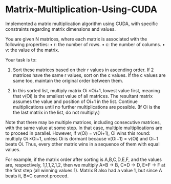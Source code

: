 # Matrix-Multiplication-Using-CUDA
Implemented a matrix multiplication algorithm using CUDA, with specific constraints regarding matrix dimensions and values.

You are given N matrices, where each matrix is associated with the following properties:
• r: the number of rows.
• c: the number of columns.
• v: the value of the matrix.

Your task is to:
1. Sort these matrices based on their r values in ascending order. If 2 matrices have
the same r values, sort on the c values. If the c values are same too, maintain the
original order between them.

2. In this sorted list, multiply matrix Oi ×Oi+1, lowest value first, meaning that v(Oi) is the smallest value of all matrices. The resultant matrix assumes the value and position of Oi+1 in the list. Continue multiplications until no further multiplications are possible. (If Oi is the the last matrix in the list, do not multiply.)

Note that there may be multiple matrices, including consecutive matrices, with the same value at some step. In that case, multiple multiplications are to proceed in parallel. However, if v(Oi) = v(Oi+1), Oi wins this round: multiply Oi ×Oi+1, unless Oi is dormant because v(Oi−1) = v(Oi) and Oi−1 beats Oi. Thus, every other matrix wins in a sequence of them with equal values.

For example, if the matrix order after sorting is A,B,C,D,E,F, and the values are,
respectively, 1,1,1,2,1,2, then we multiply A×B -> B, C×D -> D, E×F -> F at the
first step (all winning values 1). Matrix B also had a value 1, but since A beats it,
B×C cannot proceed.
